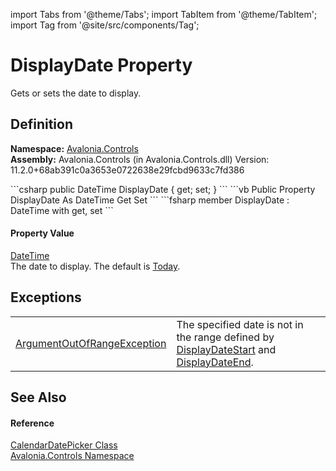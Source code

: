 import Tabs from '@theme/Tabs'; 
import TabItem from '@theme/TabItem'; 
import Tag from '@site/src/components/Tag'; 

# DisplayDate Property


Gets or sets the date to display.



## Definition
**Namespace:** <a href="N_Avalonia_Controls">Avalonia.Controls</a>  
**Assembly:** Avalonia.Controls (in Avalonia.Controls.dll) Version: 11.2.0+68ab391c0a3653e0722638e29fcbd9633c7fd386

<Tabs groupId="api-code-preview">
<TabItem value="csharp" label="C#">
```csharp
public DateTime DisplayDate { get; set; }
```
</TabItem>
<TabItem value="vb" label="VB">
```vb
Public Property DisplayDate As DateTime
	Get
	Set
```
</TabItem>
<TabItem value="fsharp" label="F#">
```fsharp
member DisplayDate : DateTime with get, set
```
</TabItem>
</Tabs>



#### Property Value
<a href="https://learn.microsoft.com/dotnet/api/system.datetime" target="_blank" rel="noopener noreferrer">DateTime</a>  
The date to display. The default is <a href="https://learn.microsoft.com/dotnet/api/system.datetime.today" target="_blank" rel="noopener noreferrer">Today</a>.

## Exceptions
<table>
<tr>
<td><a href="https://learn.microsoft.com/dotnet/api/system.argumentoutofrangeexception" target="_blank" rel="noopener noreferrer">ArgumentOutOfRangeException</a></td>
<td>The specified date is not in the range defined by <a href="P_Avalonia_Controls_CalendarDatePicker_DisplayDateStart">DisplayDateStart</a> and <a href="P_Avalonia_Controls_CalendarDatePicker_DisplayDateEnd">DisplayDateEnd</a>.</td>
</tr>
</table>

## See Also


#### Reference
<a href="T_Avalonia_Controls_CalendarDatePicker">CalendarDatePicker Class</a>  
<a href="N_Avalonia_Controls">Avalonia.Controls Namespace</a>  
